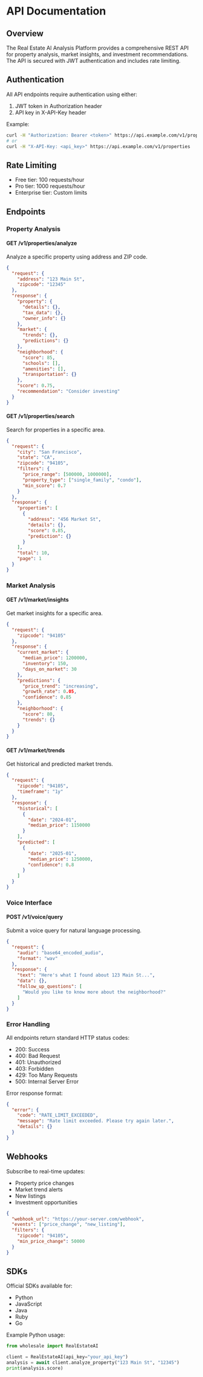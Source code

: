 # API Documentation

## Overview

The Real Estate AI Analysis Platform provides a comprehensive REST API for property analysis, market insights, and investment recommendations. The API is secured with JWT authentication and includes rate limiting.

## Authentication

All API endpoints require authentication using either:
1. JWT token in Authorization header
2. API key in X-API-Key header

Example:
```bash
curl -H "Authorization: Bearer <token>" https://api.example.com/v1/properties
# or
curl -H "X-API-Key: <api_key>" https://api.example.com/v1/properties
```

## Rate Limiting

- Free tier: 100 requests/hour
- Pro tier: 1000 requests/hour
- Enterprise tier: Custom limits

## Endpoints

### Property Analysis

#### GET /v1/properties/analyze
Analyze a specific property using address and ZIP code.

```json
{
  "request": {
    "address": "123 Main St",
    "zipcode": "12345"
  },
  "response": {
    "property": {
      "details": {},
      "tax_data": {},
      "owner_info": {}
    },
    "market": {
      "trends": {},
      "predictions": {}
    },
    "neighborhood": {
      "score": 85,
      "schools": [],
      "amenities": [],
      "transportation": {}
    },
    "score": 0.75,
    "recommendation": "Consider investing"
  }
}
```

#### GET /v1/properties/search
Search for properties in a specific area.

```json
{
  "request": {
    "city": "San Francisco",
    "state": "CA",
    "zipcode": "94105",
    "filters": {
      "price_range": [500000, 1000000],
      "property_type": ["single_family", "condo"],
      "min_score": 0.7
    }
  },
  "response": {
    "properties": [
      {
        "address": "456 Market St",
        "details": {},
        "score": 0.85,
        "prediction": {}
      }
    ],
    "total": 10,
    "page": 1
  }
}
```

### Market Analysis

#### GET /v1/market/insights
Get market insights for a specific area.

```json
{
  "request": {
    "zipcode": "94105"
  },
  "response": {
    "current_market": {
      "median_price": 1200000,
      "inventory": 150,
      "days_on_market": 30
    },
    "predictions": {
      "price_trend": "increasing",
      "growth_rate": 0.05,
      "confidence": 0.85
    },
    "neighborhood": {
      "score": 80,
      "trends": {}
    }
  }
}
```

#### GET /v1/market/trends
Get historical and predicted market trends.

```json
{
  "request": {
    "zipcode": "94105",
    "timeframe": "1y"
  },
  "response": {
    "historical": [
      {
        "date": "2024-01",
        "median_price": 1150000
      }
    ],
    "predicted": [
      {
        "date": "2025-01",
        "median_price": 1250000,
        "confidence": 0.8
      }
    ]
  }
}
```

### Voice Interface

#### POST /v1/voice/query
Submit a voice query for natural language processing.

```json
{
  "request": {
    "audio": "base64_encoded_audio",
    "format": "wav"
  },
  "response": {
    "text": "Here's what I found about 123 Main St...",
    "data": {},
    "follow_up_questions": [
      "Would you like to know more about the neighborhood?"
    ]
  }
}
```

### Error Handling

All endpoints return standard HTTP status codes:
- 200: Success
- 400: Bad Request
- 401: Unauthorized
- 403: Forbidden
- 429: Too Many Requests
- 500: Internal Server Error

Error response format:
```json
{
  "error": {
    "code": "RATE_LIMIT_EXCEEDED",
    "message": "Rate limit exceeded. Please try again later.",
    "details": {}
  }
}
```

## Webhooks

Subscribe to real-time updates:
- Property price changes
- Market trend alerts
- New listings
- Investment opportunities

```json
{
  "webhook_url": "https://your-server.com/webhook",
  "events": ["price_change", "new_listing"],
  "filters": {
    "zipcode": "94105",
    "min_price_change": 50000
  }
}
```

## SDKs

Official SDKs available for:
- Python
- JavaScript
- Java
- Ruby
- Go

Example Python usage:
```python
from wholesale import RealEstateAI

client = RealEstateAI(api_key="your_api_key")
analysis = await client.analyze_property("123 Main St", "12345")
print(analysis.score)
```
